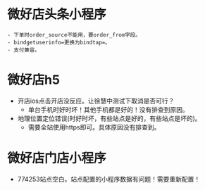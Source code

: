 # 微好店头条小程序
    - 下单时order_source不能用，要order_from字段。
    - bindgetuserinfo=更换为bindtap=。
    - 支付兼容。

# 微好店h5
* 开店ios点击开店没反应。让徐慧中测试下取消是否可行？
    - 单台手机时好时坏！其他手机都是好的！没有排查到原因。
* 地理位置定位错误(时好时坏，有些站点是好的，有些站点是坏的)。
    - 需要全站使用https即可。具体原因没有排查到。

# 微好店门店小程序
* 774253站点空白。站点配置的小程序数据有问题！需要重新配置！
